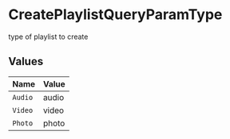 # CreatePlaylistQueryParamType

type of playlist to create


## Values

| Name    | Value   |
| ------- | ------- |
| `Audio` | audio   |
| `Video` | video   |
| `Photo` | photo   |
